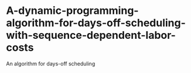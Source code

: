 # A-dynamic-programming-algorithm-for-days-off-scheduling-with-sequence-dependent-labor-costs
An algorithm for days-off scheduling
